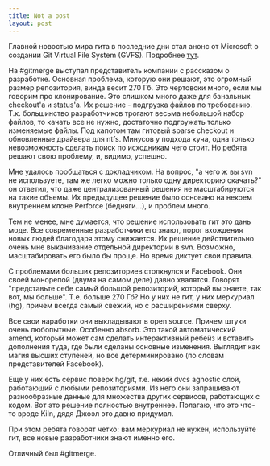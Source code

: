 ```yaml
---
title: Not a post
layout: post
---
```


Главной новостью мира гита в последние дни стал анонс от Microsoft о создании Git Virtual File System (GVFS). Подробнее [тут](https://blogs.msdn.microsoft.com/visualstudioalm/2017/02/03/announcing-gvfs-git-virtual-file-system/).

На #gitmerge выступал представитель компании с рассказом о разработке. Основная проблема, которую они решают, это огромный размер репозитория, винда весит 270 Гб. Это чертовски много, если мы говорим про клонирование. Это слишком много даже для банальных checkout'а и status'а. Их решение - подгрузка файлов по требованию. Т.к. большинство разработчиков трогают весьма небольшой набор файлов, то качать все не нужно, достаточно подгружать только изменяемые файлы. Под капотом там гитовый sparse checkout и обновленные драйвера для ntfs. Минусов у подхода куча, одна только невозможность сделать поиск по исходникам чего стоит. Но ребята решают свою проблему, и, видимо, успешно.

Мне удалось пообщаться с докладчиком. На вопрос, "а чего ж вы svn не используете, там же легко можно только одну директорию скачать?" он ответил, что даже централизованный решения не масштабируются на такие объемы. Их предыдущее решение было основано на некоем внутреннем клоне Perforce (бедняги...), и проблем много.

Тем не менее, мне думается, что решение использовать гит это дань моде. Все современные разработчики его знают, порог вхождения новых людей благодаря этому снижается. Их решение действительно очень мне выкачивание отдельной директории в svn. Возможно, масштабировать его было бы проще. Но время диктует свои правила.

С проблемами больших репозиториев столкнулся и Facebook. Они своей монорепой (двумя на самом деле) давно хвалятся. Говорят "представьте себе самый большой репозиторий, который вы знаете, так вот, мы больше". Т.е. больше 270 Гб? Но у них не гит, у них меркуриал (hg), причем всегда самый свежий, но с расширениями сверху.

Все свои наработки они выкладывают в open source. Причем штуки очень любопытные. Особенно absorb. Это такой автоматический amend, который может сам сделать интерактивный ребейз и вставить дополнения туда, где были сделаны основные изменения. Выглядит как магия высших ступеней, но все детерминировано (по словам представителей Facebook).

Еще у них есть сервис поверх hg/git, т.е. некий dvcs agnostic слой, работающий с любыми репозиториями. Из него они запрашивают разнообразные данные для множества других сервисов, работающих с кодом. Вот это решение полностью внутреннее. Полагаю, что это что-то вроде Kiln, дядя Джоэл это давно придумал.

При этом ребята говорят четко: вам меркуриал не нужен, используйте гит, все новые разработчики знают именно его.

Отличный был #gitmerge.
